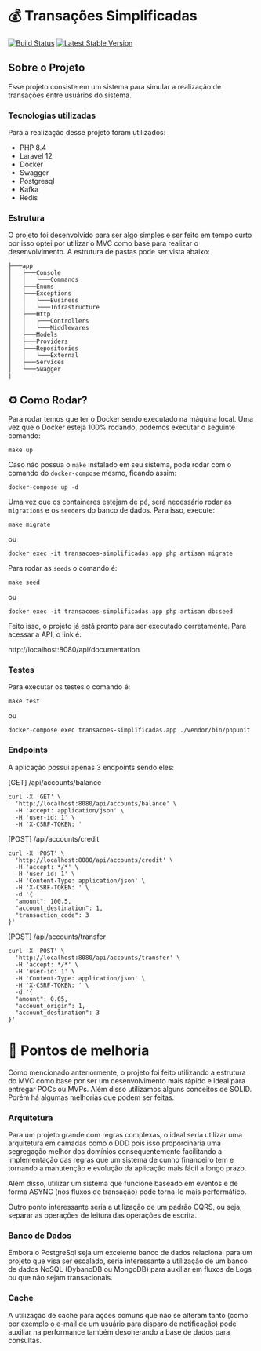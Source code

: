 

# 💰 Transações Simplificadas

<a href="https://github.com/laravel/framework/actions"><img src="https://github.com/laravel/framework/workflows/tests/badge.svg" alt="Build Status"></a>
<a href="https://packagist.org/packages/laravel/framework"><img src="https://img.shields.io/packagist/v/laravel/framework" alt="Latest Stable Version"></a>

## Sobre o Projeto

Esse projeto consiste em um sistema para simular a realização de transações entre usuários do sistema.

### Tecnologias utilizadas

Para a realização desse projeto foram utilizados:

- PHP 8.4
- Laravel 12
- Docker
- Swagger
- Postgresql
- Kafka
- Redis

### Estrutura

O projeto foi desenvolvido para ser algo simples e ser feito em tempo curto por isso optei por utilizar o MVC como base para realizar o desenvolvimento. A estrutura de pastas pode ser vista abaixo:

```
├───app
│   ├───Console
│   │   └───Commands
│   ├───Enums
│   ├───Exceptions
│   │   ├───Business
│   │   └───Infrastructure
│   ├───Http
│   │   ├───Controllers
│   │   └───Middlewares
│   ├───Models
│   ├───Providers
│   ├───Repositories
│   │   └───External
│   ├───Services
│   └───Swagger
|
```
## ⚙️ Como Rodar?

Para rodar temos que ter o Docker sendo executado na máquina local. Uma vez que o Docker esteja 100% rodando, podemos executar o seguinte comando:
```shell
make up
```

Caso não possua o `make` instalado em seu sistema, pode rodar com o comando do `docker-compose` mesmo, ficando assim:
```shell
docker-compose up -d
```

Uma vez que os containeres estejam de pé, será necessário rodar as `migrations` e os `seeders` do banco de dados. Para isso, execute:
```shell
make migrate
```
ou
```shell
docker exec -it transacoes-simplificadas.app php artisan migrate
```

Para rodar as `seeds` o comando é:
```shell
make seed
```
ou
```shell
docker exec -it transacoes-simplificadas.app php artisan db:seed
```

Feito isso, o projeto já está pronto para ser executado corretamente. Para acessar a API, o link é:

http://localhost:8080/api/documentation

### Testes

Para executar os testes o comando é:
```shell
make test
```
ou
```shell
docker-compose exec transacoes-simplificadas.app ./vendor/bin/phpunit
```

### Endpoints

A aplicação possui apenas 3 endpoints sendo eles:

[GET] /api/accounts/balance
```
curl -X 'GET' \
  'http://localhost:8080/api/accounts/balance' \
  -H 'accept: application/json' \
  -H 'user-id: 1' \
  -H 'X-CSRF-TOKEN: '
```

[POST] /api/accounts/credit
```
curl -X 'POST' \
  'http://localhost:8080/api/accounts/credit' \
  -H 'accept: */*' \
  -H 'user-id: 1' \
  -H 'Content-Type: application/json' \
  -H 'X-CSRF-TOKEN: ' \
  -d '{
  "amount": 100.5,
  "account_destination": 1,
  "transaction_code": 3
}'
```

[POST] /api/accounts/transfer
```
curl -X 'POST' \
  'http://localhost:8080/api/accounts/transfer' \
  -H 'accept: */*' \
  -H 'user-id: 1' \
  -H 'Content-Type: application/json' \
  -H 'X-CSRF-TOKEN: ' \
  -d '{
  "amount": 0.05,
  "account_origin": 1,
  "account_destination": 3
}'
```

# 🚧 Pontos de melhoria

Como mencionado anteriormente, o projeto foi feito utilizando a estrutura do MVC como base por ser um desenvolvimento mais rápido e  ideal para entregar POCs ou MVPs. Além disso utilizamos alguns conceitos de SOLID. Porém há algumas melhorias que podem ser feitas.

### Arquitetura

Para um projeto grande com regras complexas, o ideal seria utilizar uma arquitetura em camadas como o DDD pois isso proporcinaria uma segregação melhor dos domínios consequentemente facilitando a implementação das regras que um sistema de cunho financeiro tem e tornando a manutenção e evolução da aplicação mais fácil a longo prazo.

Além disso, utilizar um sistema que funcione baseado em eventos e de forma ASYNC (nos fluxos de transação) pode torna-lo mais performático.

Outro ponto interessante seria a utilização de um padrão CQRS, ou seja, separar as operações de leitura das operações de escrita.

### Banco de Dados
Embora o PostgreSql seja um excelente banco de dados relacional para um projeto que visa ser escalado, seria interessante a utilização de um banco de dados NoSQL (DybanoDB ou MongoDB) para auxiliar em fluxos de Logs ou que não sejam transacionais.

### Cache
A utilização de cache para ações comuns que não se alteram tanto (como por exemplo o  e-mail de um usuário para disparo de notificação) pode auxiliar na performance também desonerando a base de dados para consultas.
